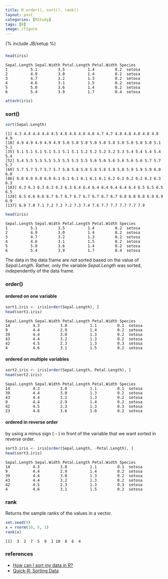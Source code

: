 ```yaml
---
title: R order(), sort(), rank()
layout: post
categories: [RStudy]
tags: [R]
image: /figure
---
```


{% include JB/setup %}

###


```r
head(iris)
```

```
Sepal.Length Sepal.Width Petal.Length Petal.Width Species
1          5.1         3.5          1.4         0.2  setosa
2          4.9         3.0          1.4         0.2  setosa
3          4.7         3.2          1.3         0.2  setosa
4          4.6         3.1          1.5         0.2  setosa
5          5.0         3.6          1.4         0.2  setosa
6          5.4         3.9          1.7         0.4  setosa
```

```r
attach(iris)
```


### sort()


```r
sort(Sepal.Length)
```

```
[1] 4.3 4.4 4.4 4.4 4.5 4.6 4.6 4.6 4.6 4.7 4.7 4.8 4.8 4.8 4.8 4.8 4.9
[18] 4.9 4.9 4.9 4.9 4.9 5.0 5.0 5.0 5.0 5.0 5.0 5.0 5.0 5.0 5.0 5.1 5.1
[35] 5.1 5.1 5.1 5.1 5.1 5.1 5.1 5.2 5.2 5.2 5.2 5.3 5.4 5.4 5.4 5.4 5.4
[52] 5.4 5.5 5.5 5.5 5.5 5.5 5.5 5.5 5.6 5.6 5.6 5.6 5.6 5.6 5.7 5.7 5.7
[69] 5.7 5.7 5.7 5.7 5.7 5.8 5.8 5.8 5.8 5.8 5.8 5.8 5.9 5.9 5.9 6.0 6.0
[86] 6.0 6.0 6.0 6.0 6.1 6.1 6.1 6.1 6.1 6.1 6.2 6.2 6.2 6.2 6.3 6.3 6.3
[103] 6.3 6.3 6.3 6.3 6.3 6.3 6.4 6.4 6.4 6.4 6.4 6.4 6.4 6.5 6.5 6.5 6.5
[120] 6.5 6.6 6.6 6.7 6.7 6.7 6.7 6.7 6.7 6.7 6.7 6.8 6.8 6.8 6.9 6.9 6.9
[137] 6.9 7.0 7.1 7.2 7.2 7.2 7.3 7.4 7.6 7.7 7.7 7.7 7.7 7.9
```

```r
head(iris)
```

```
Sepal.Length Sepal.Width Petal.Length Petal.Width Species
1          5.1         3.5          1.4         0.2  setosa
2          4.9         3.0          1.4         0.2  setosa
3          4.7         3.2          1.3         0.2  setosa
4          4.6         3.1          1.5         0.2  setosa
5          5.0         3.6          1.4         0.2  setosa
6          5.4         3.9          1.7         0.4  setosa
```


The data in the data frame are not sorted based on the value of *Sepal.Length*.  Rather, only the variable *Sepal.Length* was sorted, independently of the data frame.

### order()

#### ordered on one variable


```r
sort1.iris <- iris[order(Sepal.Length), ]
head(sort1.iris)
```

```
Sepal.Length Sepal.Width Petal.Length Petal.Width Species
14          4.3         3.0          1.1         0.1  setosa
9           4.4         2.9          1.4         0.2  setosa
39          4.4         3.0          1.3         0.2  setosa
43          4.4         3.2          1.3         0.2  setosa
42          4.5         2.3          1.3         0.3  setosa
4           4.6         3.1          1.5         0.2  setosa
```


#### ordered on multiple variables


```r
sort2.iris <- iris[order(Sepal.Length, Petal.Length), ]
head(sort2.iris)
```

```
Sepal.Length Sepal.Width Petal.Length Petal.Width Species
14          4.3         3.0          1.1         0.1  setosa
39          4.4         3.0          1.3         0.2  setosa
43          4.4         3.2          1.3         0.2  setosa
9           4.4         2.9          1.4         0.2  setosa
42          4.5         2.3          1.3         0.3  setosa
23          4.6         3.6          1.0         0.2  setosa
```


#### ordered in reverse order

by using a minus sign ( - ) in front of the variable that we want sorted in reverse order.


```r
sort3.iris <- iris[order(Sepal.Length, -Petal.Length), ]
head(sort3.iris)
```

```
Sepal.Length Sepal.Width Petal.Length Petal.Width Species
14          4.3         3.0          1.1         0.1  setosa
9           4.4         2.9          1.4         0.2  setosa
39          4.4         3.0          1.3         0.2  setosa
43          4.4         3.2          1.3         0.2  setosa
42          4.5         2.3          1.3         0.3  setosa
4           4.6         3.1          1.5         0.2  setosa
```


### rank

Returns the sample ranks of the values in a vector.


```r
set.seed(9)
x = rnorm(10, 5, 1)
rank(x)
```

```
[1]  3  2  7  5  9  1 10  8  6  4
```


### references

* [How can I sort my data in R?](http://www.ats.ucla.edu/stat/r/faq/sort.htm)
* [Quick-R: Sorting Data](http://www.statmethods.net/management/sorting.html)
